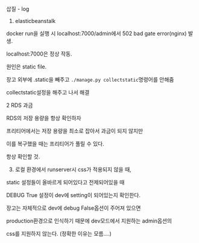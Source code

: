 삽질 - log 


1. elasticbeanstalk

docker run을 실행 시 localhost:7000/admin에서 502 bad gate error(nginx) 발생.

localhost:7000은 정상 작동. 

원인은 static file. 

장고 외부에 .static을 빼주고 `./manage.py collectstatic`명령어를 안해줌 

collectstatic설정을 해주고 나서 해결


2 RDS 과금

RDS의 저장 용량을 항상 확인하자 

프리티어에서는 저장 용량을 최소로 잡아서 과금이 되지 않지만

이를 복구했을 때는 프리티어가 풀릴 수 있다. 

항상 확인할 것. 



3. 로컬 환경에서 runserver시 css가 적용되지 않을 때,

static 설정들이 올바르게 되어있다고 전제되어있을 때

DEBUG True 설정이 dev에 setting이 되어있는지 확인한다. 

장고는 자체적으로 dev에 debug False옵션이 주어져 있으면

production환경으로 인식하기 때문에 dev모드에서 지원하는 admin옵션의 

css를 지원하지 않는다. (정확한 이유는 모름....)
